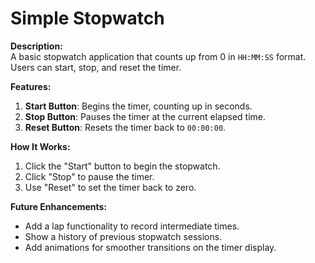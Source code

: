 # Simple Stopwatch  

**Description:**  
A basic stopwatch application that counts up from 0 in `HH:MM:SS` format. Users can start, stop, and reset the timer.

**Features:**  
1. **Start Button**: Begins the timer, counting up in seconds.  
2. **Stop Button**: Pauses the timer at the current elapsed time.  
3. **Reset Button**: Resets the timer back to `00:00:00`.  

**How It Works:**  
1. Click the "Start" button to begin the stopwatch.  
2. Click "Stop" to pause the timer.  
3. Use "Reset" to set the timer back to zero.  

**Future Enhancements:**  
- Add a lap functionality to record intermediate times.  
- Show a history of previous stopwatch sessions.  
- Add animations for smoother transitions on the timer display.  

